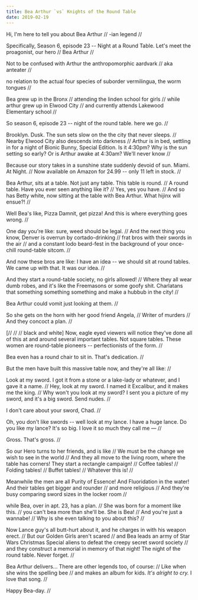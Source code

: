 ```yaml
---
title: Bea Arthur `vs` Knights of the Round Table
date: 2019-02-19
---
```


Hi, I'm here to tell you about Bea Arthur // -ian legend //

Specifically, Season 6, episode 23 --
Night at a Round Table.
Let's meet the proagonist, our hero // Bea Arthur //

Not to be confused with Arthur the anthropomorphic aardvark //
aka anteater //

no relation to the actual four species of suborder vermilingua, the worm tongues //

Bea grew up in the Bronx //
attending the linden school for girls //
while arthur grew up in Elwood City //
and currently attends Lakewood Elementary school //

So season 6, episode 23 --
night of the round table. here we go. //

Brooklyn. Dusk. The sun sets slow on the the city that never sleeps. //
Nearby Elwood City also descends into darkness //
Arthur is in bed, settling in for a night of Bionic Bunny, Special Edition.
Is it 4:30pm? Why is the sun setting so early?
Or is Arthur awake at 4:30am? We'll never know //

Because our story takes in a sunshine state suddenly devoid of sun.
Miami. At Night. //
Now available on Amazon for 24.99 --
only 11 left in stock. //

Bea Arthur, sits at a table. Not just any table. This table is round. //
A round table. Have you ever seen anything like it? //
Yes, yes you have. //
And so has Betty white, now sitting at the table with Bea Arthur.
What hijinx will ensue?! //

Well Bea's like, Pizza Damnit, get pizza!
And this is where everything goes wrong. //

One day you're like: sure, weed should be legal. //
And the next thing you know, Denver is overrun by cortado-drinking //
frat bros with their swords in the air //
and a constant lodo beard-fest
in the background of your once-chill round-table sitcom. //

And now these bros are like: I have an idea --
we should sit at round tables. We came up with that.
It was our idea. //

And they start a round-table society, no girls allowed! //
Where they all wear dumb robes,
and it's like the Freemasons or some goofy shit.
Charlatans that something something something
and make a hubbub in the city! //

Bea Arthur could vomit just looking at them. //

So she gets on the horn with her good friend Angela, //
Writer of murders // And they concoct a plan. //

[// // // black and white]
Now, eagle eyed viewers will notice they've done all of this
at and around several important tables.
Not square tables.
These women are round-table pioneers --
perfectionists of the form. //

Bea even has a round chair to sit in. That's dedication. //

But the men have built this massive table now, and they're all like: //

Look at my sword.
I got it from a stone or a lake-lady or whatever,
and I gave it a name. //
Hey, look at my sword.
I named it Excalibur, and it makes me the king. //
Why won't you look at my sword?
I sent you a picture of my sword,
and it's a big sword. Send nudes. //

I don't care about your sword, Chad. //

Oh, you don't like swords --
well look at my lance.
I have a huge lance.
Do you like my lance?
It's so big. I love it so much they call me — //

Gross. That's gross. //

So our Hero turns to her friends, and is like //
We must be the change we wish to see in the world //
And they all move to the living room, where the table has corners!
They start a rectangle campaign! //
Coffee tables! // Folding tables! //
Buffet tables! // Whatever this is! //

Meanwhile the men are all Purity of Essence!
And Fluoridation in the water!
And their tables get bigger and rounder //
and more religious //
And they're busy comparing sword sizes in the locker room //

while Bea, over in apt. 23, has a plan. //
She was born for a moment like this. //
you can't bea more than she'll be. She is Bea! //
And you're just a wannabe! //
Why is she even talking to you about this? //

Now Lance guy's all butt-hurt about it,
and he charges in with his weapon erect. //
But our Golden Girls aren't scared //
and Bea leads an army of Star Wars Christmas Special aliens
to defeat the creepy secret sword society //
and they construct a memorial in memory of that night!
The night of the round table. Never forget. //

Bea Arthur delivers…
There are other legends too, of course: //
Like when she wins the spelling bee //
and makes an album for kids.
*It's alright to cry.*
I love that song. //

Happy Bea-day. //
